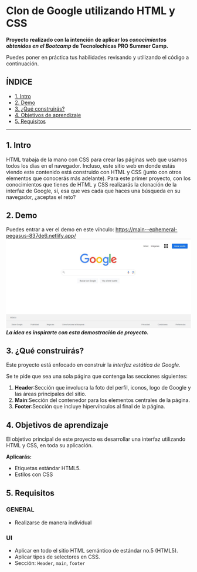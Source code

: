 # Clon de Google utilizando HTML y CSS
**Proyecto realizado con la intención de aplicar los _conocimientos obtenidos en el Bootcamp_ de Tecnolochicas PRO Summer Camp.**

Puedes poner en práctica tus habilidades revisando y utilizando el código a continuación.

## ÍNDICE
* [1. Intro](https://github.com/NatsHuerta/Clon-de-Google#1-intro)
* [2. Demo](https://github.com/NatsHuerta/Clon-de-Google#2-demo)
* [3. ¿Qué construirás?](https://github.com/NatsHuerta/Clon-de-Google#3-qu%C3%A9-construir%C3%A1s)
* [4. Objetivos de aprendizaje](https://github.com/NatsHuerta/Clon-de-Google#4-objetivos-de-aprendizaje)
* [5. Requisitos](https://github.com/NatsHuerta/Clon-de-Google#5-requisitos)
****
## 1. Intro
HTML trabaja de la mano con CSS para crear las páginas web que usamos todos los días en el navegador. Incluso, este sitio web en donde estás viendo este contenido está construido con HTML y CSS (junto con otros elementos que conocerás más adelante). Para este primer proyecto, con los conocimientos que tienes de HTML y CSS realizarás la clonación de la interfaz de Google, sí, esa que ves cada que haces una búsqueda en su navegador, ¿aceptas el reto?

## 2. Demo
Puedes entrar a ver el demo en este vínculo: https://main--ephemeral-pegasus-837de6.netlify.app/
![ClondeGoogle](imagenes/Imagen_Clonador_Google.JPG)
***La idea es inspirarte con esta demostración de proyecto.***

## 3. ¿Qué construirás?
Este proyecto está enfocado en construir la _interfaz estática de Google_.

Se te pide que sea una sola página que contenga las secciones siguientes:

 1. **Header**:Sección que involucra la foto del perfil, iconos, logo de Google y las áreas principales del sitio.
 2. **Main**:Sección del contenedor para los elementos centrales de la página.
 3.  **Footer**:Sección que incluye hipervínculos al final de la página.

## 4. Objetivos de aprendizaje
El objetivo principal de este proyecto es desarrollar una interfaz utilizando HTML y CSS, en toda su aplicación.

**Aplicarás:**
- Etiquetas estándar HTML5.
- Estilos con CSS
  
## 5. Requisitos
 ### GENERAL
- Realizarse de manera individual
 ### UI
 - Aplicar en todo el sitio HTML semántico de estándar no.5 (HTML5).
 - Aplicar tipos de selectores en CSS.
 - Sección: `Header`, `main`, `footer`
